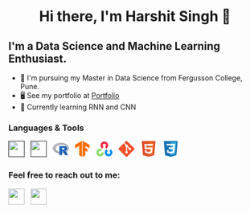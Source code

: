 <h1 align="center">Hi there, I'm Harshit Singh 👋</h1>

I'm a Data Science and Machine Learning Enthusiast.
--------------------------

*   📖  I'm pursuing my Master in Data Science from Fergusson College, Pune.
*   🖥️  See my portfolio at <a target="_blank" rel="noreferrer" href="https://harsh502s.github.io/">Portfolio</a>
*   🧠  Currently learning RNN and CNN

### Languages & Tools

<p align="left"><a href="" target="_blank" rel="noreferrer"><img src="https://raw.githubusercontent.com/rahuldkjain/github-profile-readme-generator/master/src/images/icons/ProgrammingLanguages/python.svg" width="32" height="32" /></a> &nbsp;
<a href="" target="_blank" rel="noreferrer"><img src="https://raw.githubusercontent.com/rahuldkjain/github-profile-readme-generator/master/src/images/icons/Database/mysql.svg" width="32" height="32" /></a> &nbsp;
<a href="" target="_blank" rel="noreferrer"><img src="https://raw.githubusercontent.com/devicons/devicon/master/icons/r/r-original.svg" width="32" height="32" /></a> &nbsp;
<a href="" target="_blank" rel="noreferrer"><img src="https://raw.githubusercontent.com/devicons/devicon/master/icons/tensorflow/tensorflow-original.svg" width="32" height="32" /></a> &nbsp;
<a href="" target="_blank" rel="noreferrer"><img src="https://raw.githubusercontent.com/devicons/devicon/master/icons/opencv/opencv-original.svg" width="32" height="32" /></a> &nbsp;
<a href="" target="_blank" rel="noreferrer"><img src="https://raw.githubusercontent.com/devicons/devicon/master/icons/git/git-original.svg" width="32" height="32" /></a> &nbsp;
<a href="" target="_blank" rel="noreferrer"><img src="https://raw.githubusercontent.com/devicons/devicon/master/icons/html5/html5-original.svg" width="32" height="32" /></a> &nbsp;
<a href="" target="_blank" rel="noreferrer"><img src="https://raw.githubusercontent.com/devicons/devicon/master/icons/css3/css3-original.svg" width="32" height="32" /></a> &nbsp;
</p>


### Feel free to reach out to me: 

<p align="left"> <a href="https://www.linkedin.com/in/Harsh502singh" target="_blank" rel="noreferrer"><img src="https://raw.githubusercontent.com/danielcranney/readme-generator/main/public/icons/socials/linkedin.svg" width="32" height="32" /></a> &nbsp;
<a href="https://www.instagram.com/the_cropped_guy/" target="_blank" rel="noreferrer"><img src="https://raw.githubusercontent.com/rahuldkjain/github-profile-readme-generator/master/src/images/icons/Social/instagram.svg" width="32" height="32"></a></p>
